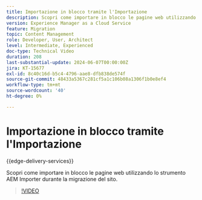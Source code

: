 ```yaml
---
title: Importazione in blocco tramite l'Importazione
description: Scopri come importare in blocco le pagine web utilizzando lo strumento AEM Importer durante la migrazione del sito.
version: Experience Manager as a Cloud Service
feature: Migration
topic: Content Management
role: Developer, User, Architect
level: Intermediate, Experienced
doc-type: Technical Video
duration: 208
last-substantial-update: 2024-06-07T00:00:00Z
jira: KT-15677
exl-id: 8c40c16d-b5c4-4796-aae8-dfb838de574f
source-git-commit: 48433a5367c281cf5a1c106b08a1306f1b0e8ef4
workflow-type: tm+mt
source-wordcount: '40'
ht-degree: 0%

---
```


# Importazione in blocco tramite l&#39;Importazione

{{edge-delivery-services}}

Scopri come importare in blocco le pagine web utilizzando lo strumento AEM Importer durante la migrazione del sito.

>[!VIDEO](https://video.tv.adobe.com/v/3445893/?learn=on&captions=ita)
